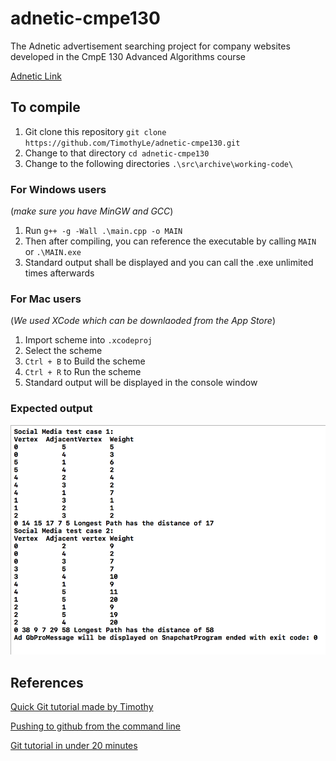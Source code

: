 # adnetic-cmpe130
The Adnetic advertisement searching project for company websites developed in the CmpE 130 Advanced Algorithms course

[Adnetic Link](https://timothyle.github.io/adnetic-cmpe130/)   

## To compile
1. Git clone this repository `git clone https://github.com/TimothyLe/adnetic-cmpe130.git`  
2. Change to that directory `cd adnetic-cmpe130`  
3. Change to the following directories `.\src\archive\working-code\`  

### For Windows users  
(_make sure you have MinGW and GCC_)   
1. Run `g++ -g -Wall .\main.cpp -o MAIN`  
2. Then after compiling, you can reference the executable by calling `MAIN` or `.\MAIN.exe`  
3. Standard output shall be displayed and you can call the .exe unlimited times afterwards  

### For Mac users  
(_We used XCode which can be downlaoded from the App Store_)  
1. Import scheme into `.xcodeproj`  
2. Select the scheme  
3. `Ctrl + B` to Build the scheme  
4. `Ctrl + R` to Run the scheme
5. Standard output will be displayed in the console window   

### Expected output
![AdNetic Results](https://github.com/TimothyLe/adnetic-cmpe130/blob/master/assets/img/output.png)

## References

[Quick Git tutorial made by Timothy](https://github.com/TimothyLe/adnetic-cmpe130/wiki/Pushing-to-repo-via-Git-Bash-or-Terminal)

[Pushing to github from the command line](https://help.github.com/articles/adding-an-existing-project-to-github-using-the-command-line/)   

[Git tutorial in under 20 minutes](https://www.youtube.com/watch?v=0fKg7e37bQE)  
